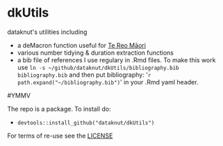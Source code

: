 # dkUtils
dataknut's utilities including

 * a deMacron function useful for [Te Reo Māori](https://www.tpk.govt.nz/en/whakamahia/te-reo-maori)
 * various number tidying & duration extraction functions
 * a bib file of references I use regulary in .Rmd files. To make this work use `ln -s ~/github/dataknut/dkUtils/bibliography.bib bibliography.bib` and then put bibliography: '`r path.expand("~/bibliography.bib")`' in your .Rmd yaml header.

#YMMV

The repo is a package. To install do:

 * `devtools::install_github("dataknut/dkUtils")`

For terms of re-use see the [LICENSE](LICENSE)
